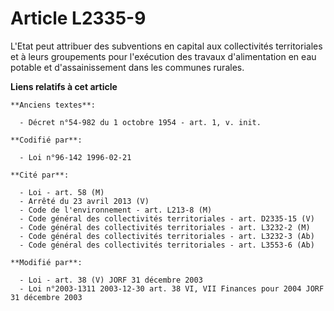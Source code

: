 # Article L2335-9

L'Etat peut attribuer des subventions en capital aux collectivités territoriales et à leurs groupements pour l'exécution des
travaux d'alimentation en eau potable et d'assainissement dans les communes rurales.

**Liens relatifs à cet article**

	**Anciens textes**:

	  - Décret n°54-982 du 1 octobre 1954 - art. 1, v. init.

	**Codifié par**:

	  - Loi n°96-142 1996-02-21

	**Cité par**:

	  - Loi - art. 58 (M)
	  - Arrêté du 23 avril 2013 (V)
	  - Code de l'environnement - art. L213-8 (M)
	  - Code général des collectivités territoriales - art. D2335-15 (V)
	  - Code général des collectivités territoriales - art. L3232-2 (M)
	  - Code général des collectivités territoriales - art. L3232-3 (Ab)
	  - Code général des collectivités territoriales - art. L3553-6 (Ab)

	**Modifié par**:

	  - Loi - art. 38 (V) JORF 31 décembre 2003
	  - Loi n°2003-1311 2003-12-30 art. 38 VI, VII Finances pour 2004 JORF 31 décembre 2003
